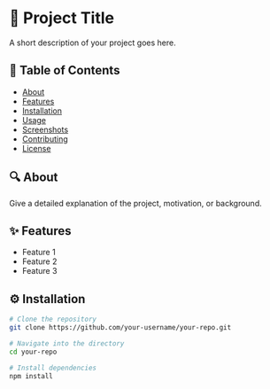 # 🚀 Project Title
A short description of your project goes here.

## 📝 Table of Contents
- [About](#about)
- [Features](#features)
- [Installation](#installation)
- [Usage](#usage)
- [Screenshots](#screenshots)
- [Contributing](#contributing)
- [License](#license)

## 🔍 About
Give a detailed explanation of the project, motivation, or background.

## ✨ Features
- Feature 1
- Feature 2
- Feature 3

## ⚙️ Installation

```bash
# Clone the repository
git clone https://github.com/your-username/your-repo.git

# Navigate into the directory
cd your-repo

# Install dependencies
npm install
